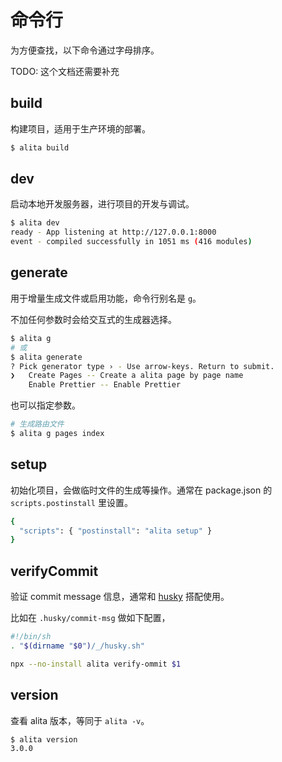# 命令行

为方便查找，以下命令通过字母排序。

TODO: 这个文档还需要补充

## build

构建项目，适用于生产环境的部署。

```bash
$ alita build
```

## dev

启动本地开发服务器，进行项目的开发与调试。

```bash
$ alita dev
ready - App listening at http://127.0.0.1:8000
event - compiled successfully in 1051 ms (416 modules)
```

## generate

用于增量生成文件或启用功能，命令行别名是 `g`。

不加任何参数时会给交互式的生成器选择。

```bash
$ alita g
# 或
$ alita generate
? Pick generator type › - Use arrow-keys. Return to submit.
❯   Create Pages -- Create a alita page by page name
    Enable Prettier -- Enable Prettier
```

也可以指定参数。

```bash
# 生成路由文件
$ alita g pages index
```

## setup

初始化项目，会做临时文件的生成等操作。通常在 package.json 的 `scripts.postinstall` 里设置。

```bash
{
  "scripts": { "postinstall": "alita setup" }
}
```

## verifyCommit

验证 commit message 信息，通常和 [husky](https://github.com/typicode/husky) 搭配使用。

比如在 `.husky/commit-msg` 做如下配置，

```bash
#!/bin/sh
. "$(dirname "$0")/_/husky.sh"

npx --no-install alita verify-ommit $1
```

## version

查看 alita 版本，等同于 `alita -v`。

```bash
$ alita version
3.0.0
```
